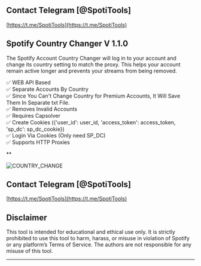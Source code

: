 ## Contact Telegram [@SpotiTools]

[https://t.me/SpotiTools](https://t.me/SpotiTools)

## Spotify Country Changer V 1.1.0
The Spotify Account Country Changer will log in to your account and change its country setting to match the proxy. This helps your account remain active longer and prevents your streams from being removed.

:white_check_mark:  WEB API Based  
:white_check_mark:  Separate Accounts By Country  
:white_check_mark:  Since You Can't Change Country for Premium Accounts, It Will Save Them In Separate txt File.  
:white_check_mark:  Removes Invalid Accounts  
:white_check_mark:  Requires Capsolver  
:white_check_mark:  Create Cookies ({'user_id': user_id, 'access_token': access_token, 'sp_dc': sp_dc_cookie})  
:white_check_mark:  Login Via Cookies (Only need SP_DC)  
:white_check_mark:  Supports HTTP Proxies  

**

![COUNTRY_CHANGE](https://github.com/user-attachments/assets/1eedf22b-bbe8-4c48-851a-389baa798628)


## Contact Telegram [@SpotiTools]

[https://t.me/SpotiTools](https://t.me/SpotiTools)

## Disclaimer

This tool is intended for educational and ethical use only. It is strictly prohibited to use this tool to harm, harass, or misuse in violation of Spotify or any platform’s Terms of Service. The authors are not responsible for any misuse of this tool.

---

